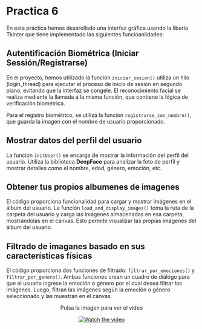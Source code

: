 # Practica 6
En esta práctica hemos desarollado una interfaz gráfica usando la libería Tkinter que tiene implementado las siguientes funcioanlidades:

## Autentificación Biométrica (Iniciar Sessión/Registrarse)
En el proyecto, hemos utilizado la función ```iniciar_sesion()``` utiliza un hilo (login_thread) para ejecutar el proceso de inicio de sesión en segundo plano, evitando que la interfaz se congele. El reconocimiento facial se realiza mediante la llamada a la misma función, que contiene  la lógica de verificación biométrica.

Para el registro biométrico, se utiliza la función ```registrarse_con_nombre()```, que guarda la imagen con el nombre de usuario proporcionado. 

## Mostrar datos del perfil del usuario
La función ```initUser()``` se encarga de mostrar la información del perfil del usuario. Utiliza la biblioteca **DeepFace** para analizar la foto de perfil y mostrar detalles como el nombre, edad, género, emoción, etc.

## Obtener tus propios albumenes de imagenes
El código proporciona funcionalidad para cargar y mostrar imágenes en el álbum del usuario. La función ```load_and_display_images()``` toma la ruta de la carpeta del usuario y carga las imágenes almacenadas en esa carpeta, mostrándolas en el canvas. Esto  permite visualizar las propias imágenes del álbum del usuario.

## Filtrado de imaganes basado en sus características físicas
El código proporciona dos funciones de filtrado: ```filtrar_por_emociones()``` y ```filtrar_por_genero()```. Ambas funciones crean un cuadro de diálogo para que el usuario ingrese la emoción o género por el cual desea filtrar las imágenes. Luego, filtran las imágenes según la emoción o género seleccionado y las muestran en el canvas.

<div align="center" >
  Pulsa la imagen para ver el video
  
  [![Watch the video](https://github.com/AcoranGonzalezMoray/VisionArtificial/blob/main/Pr%C3%A1ctica_6/otros/portada.png)](https://drive.google.com/file/d/1V6lpCB-0E18Nvy-fdrH4LP-ZR3IQYzOq/view?usp=sharing)
</div>

